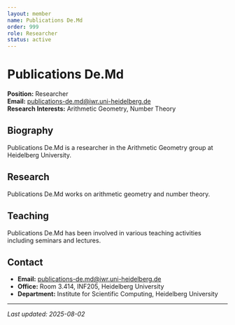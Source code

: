 ```yaml
---
layout: member
name: Publications De.Md
order: 999
role: Researcher
status: active
---
```


# Publications De.Md

**Position:** Researcher  
**Email:** [publications-de.md@iwr.uni-heidelberg.de](mailto:publications-de.md@iwr.uni-heidelberg.de)  
**Research Interests:** Arithmetic Geometry, Number Theory

## Biography

Publications De.Md is a researcher in the Arithmetic Geometry group at Heidelberg University.

## Research

Publications De.Md works on arithmetic geometry and number theory.

## Teaching

Publications De.Md has been involved in various teaching activities including seminars and lectures.

## Contact

- **Email:** [publications-de.md@iwr.uni-heidelberg.de](mailto:publications-de.md@iwr.uni-heidelberg.de)
- **Office:** Room 3.414, INF205, Heidelberg University
- **Department:** Institute for Scientific Computing, Heidelberg University

---
*Last updated: 2025-08-02*
